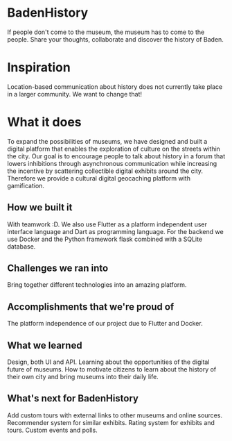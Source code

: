 # BadenHistory

If people don't come to the museum, the museum has to come to the people. Share your thoughts, collaborate and discover the history of Baden.

# Inspiration

Location-based communication about history does not currently take place in a larger community. We want to change that!

# What it does

To expand the possibilities of museums, we have designed and built a digital platform that enables the exploration of culture on the streets within the city. Our goal is to encourage people to talk about history in a forum that lowers inhibitions through asynchronous communication while increasing the incentive by scattering collectible digital exhibits around the city. Therefore we provide a cultural digital geocaching platform with gamification.

## How we built it

With teamwork :D. We also use Flutter as a platform independent user interface language and Dart as programming language. For the backend we use Docker and the Python framework flask combined with a SQLite database.

## Challenges we ran into

Bring together different technologies into an amazing platform.

## Accomplishments that we're proud of

The platform independence of our project due to Flutter and Docker.

## What we learned

Design, both UI and API. Learning about the opportunities of the digital future of museums. How to motivate citizens to learn about the history of their own city and bring museums into their daily life.

## What's next for BadenHistory

Add custom tours with external links to other museums and online sources. Recommender system for similar exhibits. Rating system for exhibits and tours. Custom events and polls.
